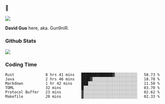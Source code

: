 ### 👋

![](https://komarev.com/ghpvc/?username=Gun9niR&label=Total+Views)

**David Guo** here, aka. Gun9niR.

### Github Stats

<img src="https://github-readme-stats.vercel.app/api?username=Gun9niR&count_private=true&show_icons=true&theme=vue-dark&hide_title=true">

### Coding Time

<!--START_SECTION:waka-->

```text
Rust              8 hrs 41 mins   ██████████████▓░░░░░░░░░░   58.73 %
Java              2 hrs 46 mins   ████▓░░░░░░░░░░░░░░░░░░░░   18.78 %
Markdown          1 hr 42 mins    ███░░░░░░░░░░░░░░░░░░░░░░   11.50 %
TOML              32 mins         █░░░░░░░░░░░░░░░░░░░░░░░░   03.70 %
Protocol Buffer   23 mins         ▓░░░░░░░░░░░░░░░░░░░░░░░░   02.62 %
Makefile          20 mins         ▓░░░░░░░░░░░░░░░░░░░░░░░░   02.33 %
```

<!--END_SECTION:waka-->
